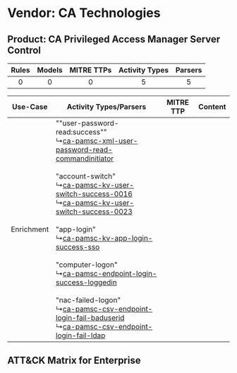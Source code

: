 Vendor: CA Technologies
=======================
Product: CA Privileged Access Manager Server Control
----------------------------------------------------
| Rules | Models | MITRE TTPs | Activity Types | Parsers |
|:-----:|:------:|:----------:|:--------------:|:-------:|
|   0   |   0    |     0      |       5        |    5    |

|  Use-Case  | Activity Types/Parsers    | MITRE TTP | Content    |
|:----------:| ---- | --------- | ---- |
| Enrichment |  ""user-password-read:success""<br> ↳[ca-pamsc-xml-user-password-read-commandinitiator](Ps/pC_capamscxmluserpasswordreadcommandinitiator.md)<br><br> "account-switch"<br> ↳[ca-pamsc-kv-user-switch-success-0016](Ps/pC_capamsckvuserswitchsuccess0016.md)<br> ↳[ca-pamsc-kv-user-switch-success-0023](Ps/pC_capamsckvuserswitchsuccess0023.md)<br><br> "app-login"<br> ↳[ca-pamsc-kv-app-login-success-sso](Ps/pC_capamsckvapploginsuccesssso.md)<br><br> "computer-logon"<br> ↳[ca-pamsc-endpoint-login-success-loggedin](Ps/pC_capamscendpointloginsuccessloggedin.md)<br><br> "nac-failed-logon"<br> ↳[ca-pamsc-csv-endpoint-login-fail-baduserid](Ps/pC_capamsccsvendpointloginfailbaduserid.md)<br> ↳[ca-pamsc-csv-endpoint-login-fail-ldap](Ps/pC_capamsccsvendpointloginfailldap.md)<br> |    | [](RM/r_m_ca_technologies_ca_privileged_access_manager_server_control_Enrichment.md) |

ATT&CK Matrix for Enterprise
----------------------------
